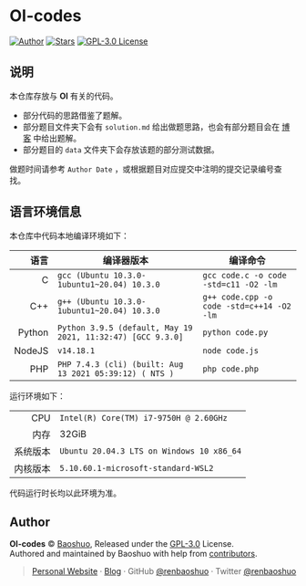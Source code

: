 # OI-codes

[![Author](https://img.shields.io/badge/Author-Baoshuo-b68469.svg?style=flat-square)](https://baoshuo.ren) [![Stars](https://img.shields.io/github/stars/renbaoshuo/OI-codes?style=flat-square)](https://github.com/renbaoshuo/OI-codes/stargazers) [![GPL-3.0 License](https://img.shields.io/github/license/renbaoshuo/OI-codes?style=flat-square)](/LICENSE)

## 说明

本仓库存放与 **OI** 有关的代码。

-   部分代码的思路借鉴了题解。
-   部分题目文件夹下会有 `solution.md` 给出做题思路，也会有部分题目会在 [博客](https://oi.baoshuo.ren/) 中给出题解。
-   部分题目的 `data` 文件夹下会存放该题的部分测试数据。

做题时间请参考 `Author Date` ，或根据题目对应提交中注明的提交记录编号查找。

## 语言环境信息

本仓库中代码本地编译环境如下：

|   语言 | 编译器版本                                                  | 编译命令                                  |
| -----: | ----------------------------------------------------------- | ----------------------------------------- |
|      C | `gcc (Ubuntu 10.3.0-1ubuntu1~20.04) 10.3.0`                 | `gcc code.c -o code -std=c11 -O2 -lm`     |
|    C++ | `g++ (Ubuntu 10.3.0-1ubuntu1~20.04) 10.3.0`                 | `g++ code.cpp -o code -std=c++14 -O2 -lm` |
| Python | `Python 3.9.5 (default, May 19 2021, 11:32:47) [GCC 9.3.0]` | `python code.py`                          |
| NodeJS | `v14.18.1`                                                  | `node code.js`                            |
|    PHP | `PHP 7.4.3 (cli) (built: Aug 13 2021 05:39:12) ( NTS )`     | `php code.php`                            |

运行环境如下：

|          |                                           |
| -------: | :---------------------------------------- |
|      CPU | `Intel(R) Core(TM) i7-9750H @ 2.60GHz`    |
|     内存 | 32GiB                                     |
| 系统版本 | `Ubuntu 20.04.3 LTS on Windows 10 x86_64` |
| 内核版本 | `5.10.60.1-microsoft-standard-WSL2`       |

代码运行时长均以此环境为准。

## Author

**OI-codes** © [Baoshuo](https://github.com/renbaoshuo), Released under the [GPL-3.0](./LICENSE) License.<br>
Authored and maintained by Baoshuo with help from [contributors](https://github.com/renbaoshuo/OI-codes/contributors).

> [Personal Website](https://baoshuo.ren) · [Blog](https://blog.baoshuo.ren) · GitHub [@renbaoshuo](https://github.com/renbaoshuo) · Twitter [@renbaoshuo](https://twitter.com/renbaoshuo)
